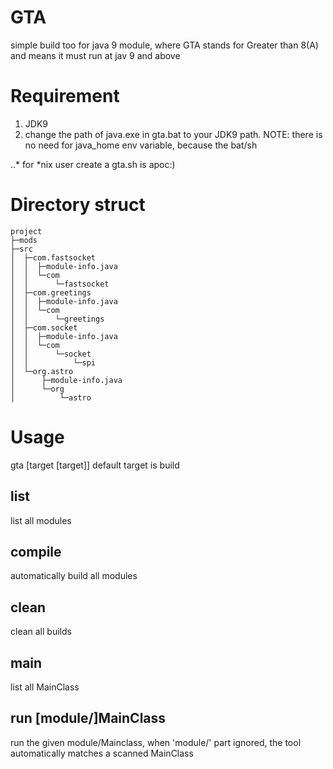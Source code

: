 # GTA
simple build too for java 9 module, where GTA stands for Greater than 8(A) and means it must run at jav 9 and above

# Requirement
1. JDK9
2. change the path of java.exe in gta.bat to your JDK9 path. NOTE: there is no need for java_home env variable, because the bat/sh

..* for *nix user create a gta.sh is apoc:)

# Directory struct
```
project
├─mods
├─src
│  ├─com.fastsocket
│  │  ├─module-info.java
│  │  └─com
│  │      └─fastsocket
│  ├─com.greetings
│  │  ├─module-info.java
│  │  └─com
│  │      └─greetings
│  ├─com.socket
│  │  ├─module-info.java
│  │  └─com
│  │      └─socket
│  │          └─spi
│  └─org.astro
│      ├─module-info.java
│      └─org
│          └─astro
```


# Usage
gta [target [target]]
default target is build
## list
  list all modules
## compile 
  automatically build all modules
## clean
  clean all builds
## main
  list all MainClass
## run [module/]MainClass
  run the given module/Mainclass, when 'module/' part ignored, the tool automatically matches a scanned MainClass
